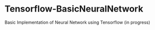 # Tensorflow-BasicNeuralNetwork

Basic Implementation of Neural Network using Tensorflow (in progress)
